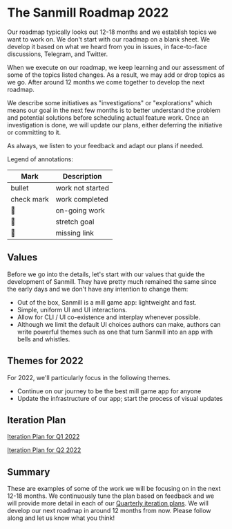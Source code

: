 # The Sanmill Roadmap 2022

Our roadmap typically looks out 12-18 months and we establish topics we want to work on. We don't start with our roadmap on a blank sheet. We develop it based on what we heard from you in issues, in face-to-face discussions, Telegram, and Twitter.

When we execute on our roadmap, we keep learning and our assessment of some of the topics listed changes. As a result, we may add or drop topics as we go. After around 12 months we come together to develop the next roadmap.

We describe some initiatives as "investigations" or "explorations" which means our goal in the next few months is to better understand the problem and potential solutions before scheduling actual feature work. Once an investigation is done, we will update our plans, either deferring the initiative or committing to it.

As always, we listen to your feedback and adapt our plans if needed.

Legend of annotations:

| Mark         | Description      |
| ------------ | ---------------- |
| bullet       | work not started |
| check mark   | work completed   |
| :runner:     | on-going work    |
| :muscle:     | stretch goal     |
| :red_circle: | missing link     |

## Values

Before we go into the details, let's start with our values that guide the development of Sanmill. They have pretty much remained the same since the early days and we don't have any intention to change them:

- Out of the box, Sanmill is a mill game app: lightweight and fast.
- Simple, uniform UI and UI interactions.
- Allow for CLI / UI co-existence and interplay whenever possible.
- Although we limit the default UI choices authors can make, authors can write powerful themes such as one that turn Sanmill into an app with bells and whistles.

## Themes for 2022

For 2022, we'll particularly focus in the following themes.

- Continue on our journey to be the best mill game app for anyone
- Update the infrastructure of our app; start the process of visual updates

<!-- BEGIN -->

## Iteration Plan

[Iteration Plan for Q1 2022](https://github.com/calcitem/Sanmill/issues/529)

[Iteration Plan for Q2 2022](https://github.com/calcitem/Sanmill/issues/530)

## Summary

These are examples of some of the work we will be focusing on in the next 12-18 months. We continuously tune the plan based on feedback and we will provide more detail in each of our [Quarterly iteration plans](https://github.com/Calcitem/Sanmill/wiki/Iteration-Plans). We will develop our next roadmap in around 12 months from now. Please follow along and let us know what you think!
